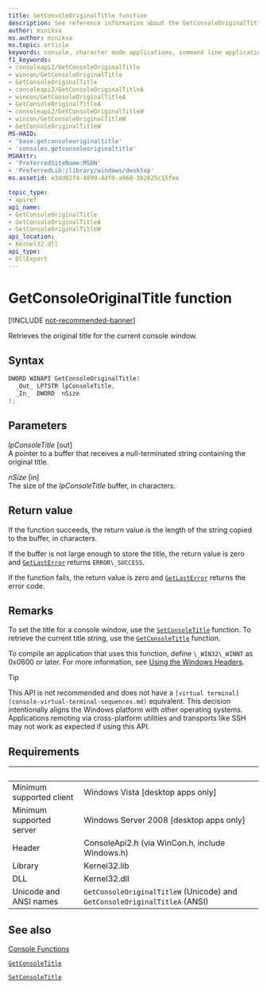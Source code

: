 ```yaml
---
title: GetConsoleOriginalTitle function
description: See reference information about the GetConsoleOriginalTitle function, which retrieves the original title for the current console window.
author: miniksa
ms.author: miniksa
ms.topic: article
keywords: console, character mode applications, command line applications, terminal applications, console api
f1_keywords:
- consoleapi2/GetConsoleOriginalTitle
- wincon/GetConsoleOriginalTitle
- GetConsoleOriginalTitle
- consoleapi2/GetConsoleOriginalTitleA
- wincon/GetConsoleOriginalTitleA
- GetConsoleOriginalTitleA
- consoleapi2/GetConsoleOriginalTitleW
- wincon/GetConsoleOriginalTitleW
- GetConsoleOriginalTitleW
MS-HAID:
- 'base.getconsoleoriginaltitle'
- 'consoles.getconsoleoriginaltitle'
MSHAttr:
- 'PreferredSiteName:MSDN'
- 'PreferredLib:/library/windows/desktop'
ms.assetid: e3dd02f4-4899-4df0-a960-3b2625c15fee

topic_type:
- apiref
api_name:
- GetConsoleOriginalTitle
- GetConsoleOriginalTitleA
- GetConsoleOriginalTitleW
api_location:
- Kernel32.dll
api_type:
- DllExport
---
```


# GetConsoleOriginalTitle function

[!INCLUDE [not-recommended-banner](./includes/not-recommended-banner.md)]

Retrieves the original title for the current console window.

## Syntax

```C
DWORD WINAPI GetConsoleOriginalTitle(
  _Out_ LPTSTR lpConsoleTitle,
  _In_  DWORD  nSize
);
```

## Parameters

*lpConsoleTitle* \[out\]  
A pointer to a buffer that receives a null-terminated string containing the original title.

*nSize* \[in\]  
The size of the *lpConsoleTitle* buffer, in characters.

## Return value

If the function succeeds, the return value is the length of the string copied to the buffer, in characters.

If the buffer is not large enough to store the title, the return value is zero and [`GetLastError`](https://msdn.microsoft.com/library/windows/desktop/ms679360) returns `ERROR\_SUCCESS`.

If the function fails, the return value is zero and [`GetLastError`](https://msdn.microsoft.com/library/windows/desktop/ms679360) returns the error code.

## Remarks

To set the title for a console window, use the [`SetConsoleTitle`](setconsoletitle.md) function. To retrieve the current title string, use the [`GetConsoleTitle`](getconsoletitle.md) function.

To compile an application that uses this function, define `\_WIN32\_WINNT` as 0x0600 or later. For more information, see [Using the Windows Headers](https://msdn.microsoft.com/library/windows/desktop/aa383745).

> [!TIP]
> This API is not recommended and does not have a `[virtual terminal](console-virtual-terminal-sequences.md)` equivalent. This decision intentionally aligns the Windows platform with other operating systems. Applications remoting via cross-platform utilities and transports like SSH may not work as expected if using this API.

## Requirements

| &nbsp; | &nbsp; |
|-|-|
| Minimum supported client | Windows Vista \[desktop apps only\] |
| Minimum supported server | Windows Server 2008 \[desktop apps only\] |
| Header | ConsoleApi2.h (via WinCon.h, include Windows.h) |
| Library | Kernel32.lib |
| DLL | Kernel32.dll |
| Unicode and ANSI names | `GetConsoleOriginalTitleW` (Unicode) and `GetConsoleOriginalTitleA` (ANSI) |

## See also

[Console Functions](console-functions.md)

[`GetConsoleTitle`](getconsoletitle.md)

[`SetConsoleTitle`](setconsoletitle.md)
